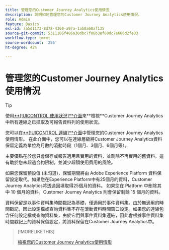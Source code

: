 ```yaml
---
title: 管理您的Customer Journey Analytics使用情況
description: 說明如何管理您的Customer Journey Analytics使用情況。
role: Admin
feature: Basics
exl-id: 7a5d1173-8d78-4360-a97a-1ab0a60af135
source-git-commit: 5311106f486a30dbc7f06b3ef60dc7e666d2fe03
workflow-type: tm+mt
source-wordcount: '256'
ht-degree: 42%

---
```


# 管理您的Customer Journey Analytics使用情況

>[!TIP]
>
>使用[**[!UICONTROL 使用狀況&#x200B;]**介面](/help/connections/manage-connections.md#usage)來**&#x200B;檢視&#x200B;**Customer Journey Analytics中所有連線之已擷取及可報告資料列的使用狀況。



您可以在[**[!UICONTROL 連線&#x200B;]**介面](/help/connections/create-connection.md)中管理您的Customer Journey Analytics使用情形。 在此介面中，您可以在連線層級將Customer Journey Analytics資料保留定義為單位為月數的滾動時段（1個月、3個月、6個月等）。

主要優點在於您只會儲存或報告適用且實用的資料，並刪除不再實用的舊資料。這有助於您未超過合約限制，並減少超額使用費用的風險。

如果您保留預設值 (未勾選)，保留期間將由 Adobe Experience Platform 資料保留設定取代。如果您在Experience Platform中有25個月的資料，Customer Journey Analytics將透過回填取得25個月的資料。 如果您在 Platform 中刪除其中 10 個月的資料，Customer Journey Analytics 則會保留剩餘 15 個月的資料。

資料保留是以事件資料集時間戳記為基礎，僅適用於事件資料集。由於無適用的時間戳記，因此設定檔或查詢資料集不存在滾動資料時間窗口設定。如果您的連線包含任何設定檔或查詢資料集，由於它們與事件資料集連結，因此會根據事件資料集時間戳記上的資料保留設定，將資料保留在Customer Journey Analytics中。


>[!MORELIKETHIS]
>
>[檢視您的Customer Journey Analytics使用情形](/help/connections/manage-connections.md#usage)

